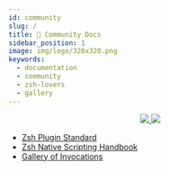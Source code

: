 ```yaml
---
id: community
slug: /
title: 👥 Community Docs
sidebar_position: 1
image: img/logo/320x320.png
keywords:
  - documentation
  - community
  - zsh-lovers
  - gallery
---
```


<p align="center">
  <a href="#gh-dark-mode-only">
    <img src="/img/zsh/zsh1.png" />
  </a>
  <a href="#gh-light-mode-only">
    <img src="/img/zsh/zsh2.png" />
  </a>
</p>
<ul>
  <li>
    <a href="/community/zsh_plugin_standard">Zsh Plugin Standard</a>
  </li>
  <li>
    <a href="/community/zsh_handbook">Zsh Native Scripting Handbook</a>
  </li>
  <li>
    <a href="/community/gallery/collection">Gallery of Invocations</a>
  </li>
</ul>
